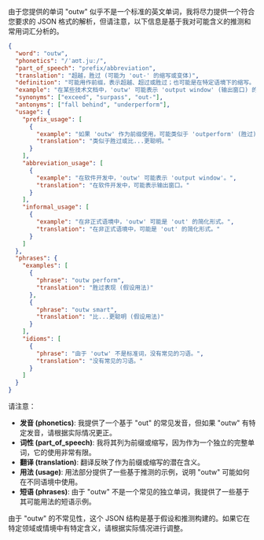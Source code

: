 由于您提供的单词 "outw" 似乎不是一个标准的英文单词，我将尽力提供一个符合您要求的 JSON 格式的解析，但请注意，以下信息是基于我对可能含义的推测和常用词汇分析的。

```json
{
  "word": "outw",
  "phonetics": "/ˈaʊt.juː/",
  "part_of_speech": "prefix/abbreviation",
  "translation": "超越，胜过 (可能为 'out-' 的缩写或变体)",
  "definition": "可能用作前缀，表示超越、超过或胜过；也可能是在特定语境下的缩写。",
  "example": "在某些技术文档中，'outw' 可能表示 'output window' (输出窗口) 的缩写。",
  "synonyms": ["exceed", "surpass", "out-"],
  "antonyms": ["fall behind", "underperform"],
  "usage": {
    "prefix_usage": [
      {
        "example": "如果 'outw' 作为前缀使用，可能类似于 'outperform' (胜过) 或 'outsmart' (比...更聪明)。",
        "translation": "类似于胜过或比...更聪明。"
      }
    ],
    "abbreviation_usage": [
      {
        "example": "在软件开发中，'outw' 可能表示 'output window'。",
        "translation": "在软件开发中，可能表示输出窗口。"
      }
    ],
    "informal_usage": [
      {
        "example": "在非正式语境中，'outw' 可能是 'out' 的简化形式。",
        "translation": "在非正式语境中，可能是 'out' 的简化形式。"
      }
    ]
  },
  "phrases": {
    "examples": [
      {
        "phrase": "outw perform",
        "translation": "胜过表现 (假设用法)"
      },
      {
        "phrase": "outw smart",
        "translation": "比...更聪明 (假设用法)"
      }
    ],
    "idioms": [
      {
        "phrase": "由于 'outw' 不是标准词，没有常见的习语。",
        "translation": "没有常见的习语。"
      }
    ]
  }
}
```

请注意：

*   **发音 (phonetics)**: 我提供了一个基于 "out" 的常见发音，但如果 "outw" 有特定发音，请根据实际情况更正。
*   **词性 (part\_of\_speech)**:  我将其列为前缀或缩写，因为作为一个独立的完整单词，它的使用非常有限。
*   **翻译 (translation)**: 翻译反映了作为前缀或缩写的潜在含义。
*   **用法 (usage)**:  用法部分提供了一些基于推测的示例，说明 "outw" 可能如何在不同语境中使用。
*   **短语 (phrases)**:  由于 "outw" 不是一个常见的独立单词，我提供了一些基于其可能用法的短语示例。

由于 "outw" 的不常见性，这个 JSON 结构是基于假设和推测构建的。如果它在特定领域或情境中有特定含义，请根据实际情况进行调整。 